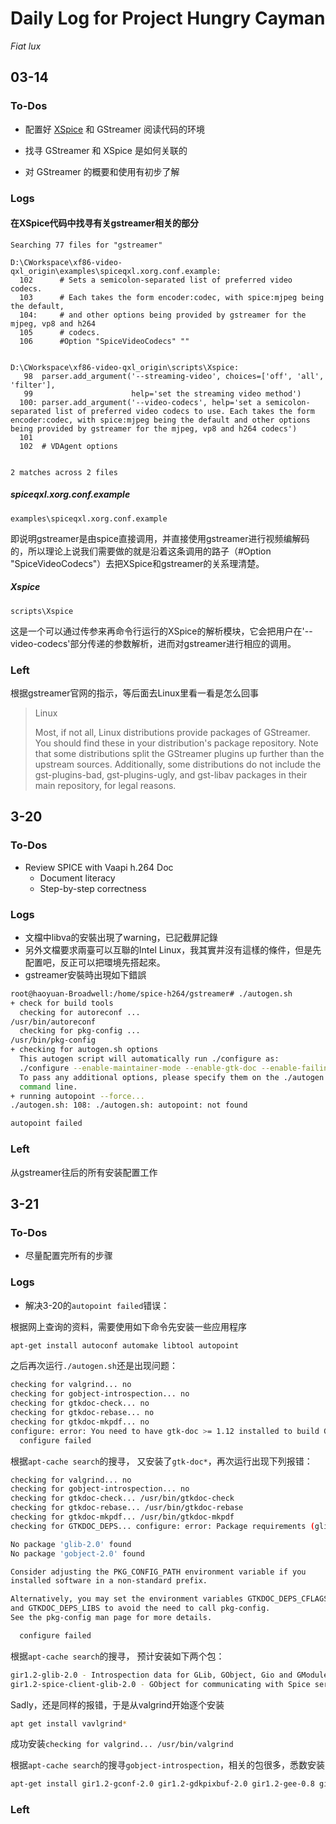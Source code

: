 # Daily Log for Project Hungry Cayman

*Fiat lux*

## 03-14

### To-Dos

- 配置好 [XSpice](https://cgit.freedesktop.org/xorg/driver/xf86-video-qxl) 和 GStreamer 阅读代码的环境


- 找寻 GStreamer 和 XSpice 是如何关联的
- 对 GStreamer 的概要和使用有初步了解

### Logs

#### 在XSpice代码中找寻有关gstreamer相关的部分

```
Searching 77 files for "gstreamer"

D:\CWorkspace\xf86-video-qxl_origin\examples\spiceqxl.xorg.conf.example:
  102      # Sets a semicolon-separated list of preferred video codecs.
  103      # Each takes the form encoder:codec, with spice:mjpeg being the default,
  104:     # and other options being provided by gstreamer for the mjpeg, vp8 and h264
  105      # codecs.
  106      #Option "SpiceVideoCodecs" ""


D:\CWorkspace\xf86-video-qxl_origin\scripts\Xspice:
   98  parser.add_argument('--streaming-video', choices=['off', 'all', 'filter'],
   99                      help='set the streaming video method')
  100: parser.add_argument('--video-codecs', help='set a semicolon-separated list of preferred video codecs to use. Each takes the form encoder:codec, with spice:mjpeg being the default and other options being provided by gstreamer for the mjpeg, vp8 and h264 codecs')
  101  
  102  # VDAgent options


2 matches across 2 files

```

##### spiceqxl.xorg.conf.example

`examples\spiceqxl.xorg.conf.example`

即说明gstreamer是由spice直接调用，并直接使用gstreamer进行视频编解码的，所以理论上说我们需要做的就是沿着这条调用的路子（#Option "SpiceVideoCodecs"）去把XSpice和gstreamer的关系理清楚。

##### Xspice

`scripts\Xspice`

这是一个可以通过传参来再命令行运行的XSpice的解析模块，它会把用户在'--video-codecs'部分传递的参数解析，进而对gstreamer进行相应的调用。

### Left

根据gstreamer官网的指示，等后面去Linux里看一看是怎么回事

> Linux
>
> Most, if not all, Linux distributions provide packages of GStreamer. You should find these in your distribution's package repository. 
> Note that some distributions split the GStreamer plugins up further than the upstream sources. Additionally, some distributions do not include the gst-plugins-bad, gst-plugins-ugly, and gst-libav packages in their main repository, for legal reasons.



## 3-20

### To-Dos

- Review SPICE with Vaapi h.264 Doc
  - Document literacy
  - Step-by-step correctness

### Logs

- 文檔中libva的安裝出現了warning，已記截屏記錄
- 另外文檔要求兩臺可以互聯的Intel Linux，我其實并沒有這樣的條件，但是先配置吧，反正可以把環境先搭起來。
- gstreamer安裝時出現如下錯誤

```bash
root@haoyuan-Broadwell:/home/spice-h264/gstreamer# ./autogen.sh
+ check for build tools
  checking for autoreconf ... 
/usr/bin/autoreconf
  checking for pkg-config ... 
/usr/bin/pkg-config
+ checking for autogen.sh options
  This autogen script will automatically run ./configure as:
  ./configure --enable-maintainer-mode --enable-gtk-doc --enable-failing-tests --enable-poisoning
  To pass any additional options, please specify them on the ./autogen.sh
  command line.
+ running autopoint --force...
./autogen.sh: 108: ./autogen.sh: autopoint: not found

autopoint failed
```


### Left

 从gstreamer往后的所有安装配置工作

## 3-21

### To-Dos

- 尽量配置完所有的步骤

### Logs

- 解决3-20的`autopoint failed`错误：

根据网上查询的资料，需要使用如下命令先安装一些应用程序

```bash
apt-get install autoconf automake libtool autopoint
```

之后再次运行`./autogen.sh`还是出现问题：

```bash
checking for valgrind... no
checking for gobject-introspection... no
checking for gtkdoc-check... no
checking for gtkdoc-rebase... no
checking for gtkdoc-mkpdf... no
configure: error: You need to have gtk-doc >= 1.12 installed to build GStreamer
  configure failed
```

根据`apt-cache search`的搜寻， 又安装了`gtk-doc*`，再次运行出现下列报错：

```bash
checking for valgrind... no
checking for gobject-introspection... no
checking for gtkdoc-check... /usr/bin/gtkdoc-check
checking for gtkdoc-rebase... /usr/bin/gtkdoc-rebase
checking for gtkdoc-mkpdf... /usr/bin/gtkdoc-mkpdf
checking for GTKDOC_DEPS... configure: error: Package requirements (glib-2.0 >= 2.10.0 gobject-2.0  >= 2.10.0) were not met:

No package 'glib-2.0' found
No package 'gobject-2.0' found

Consider adjusting the PKG_CONFIG_PATH environment variable if you
installed software in a non-standard prefix.

Alternatively, you may set the environment variables GTKDOC_DEPS_CFLAGS
and GTKDOC_DEPS_LIBS to avoid the need to call pkg-config.
See the pkg-config man page for more details.

  configure failed
```

根据`apt-cache search`的搜寻， 预计安装如下两个包：

```bash
gir1.2-glib-2.0 - Introspection data for GLib, GObject, Gio and GModule
gir1.2-spice-client-glib-2.0 - GObject for communicating with Spice servers (GObject-Introspection)
```

Sadly，还是同样的报错，于是从valgrind开始逐个安装

```bash
apt get install vavlgrind*
```

成功安装`checking for valgrind... /usr/bin/valgrind`

根据`apt-cache search`的搜寻`gobject-introspection`，相关的包很多，悉数安装

```bash
apt-get install gir1.2-gconf-2.0 gir1.2-gdkpixbuf-2.0 gir1.2-gee-0.8 gir1.2-gudev-1.0 gir1.2-secret-1 gir1.2-telepathyglib-0.12 gobject-introspection  gir1.2-farstream-0.1  gir1.2-farstream-0.2  gir1.2-folks-0.6   gir1.2-libvirt-glib-1.0   gir1.2-farstream-0.2   gir1.2-folks-0.6   gir1.2-libvirt-glib-1.0   gir1.2-spice-client-glib-2.0  gir1.2-spice-client-gtk-2.0  gir1.2-spice-client-gtk-3.0   gir1.2-uhm-0.0
```



### Left

